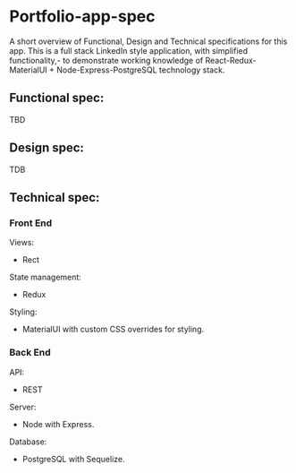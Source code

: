 # Portfolio-app-spec

A short overview of Functional, Design and Technical specifications for this app. This is a full stack LinkedIn style application, with simplified functionality,- to demonstrate working knowledge of React-Redux-MaterialUI + Node-Express-PostgreSQL technology stack.

## Functional spec:

TBD

## Design spec:

TDB

<!-- Color scheme and font:

Pages and their design:

- Landing
- Login/Register
- ...

![alt text](./img/landing.png 'Logo Title Text 1') -->

## Technical spec:

### Front End

Views:

- Rect

State management:

- Redux

Styling:

- MaterialUI with custom CSS overrides for styling.

### Back End

API:

- REST

Server:

- Node with Express.

Database:

- PostgreSQL with Sequelize.
